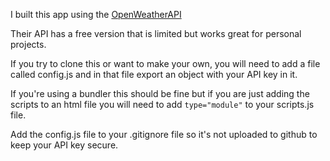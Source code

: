 I built this app using the [OpenWeatherAPI](https://openweathermap.org)

Their API has a free version that is limited but works great for personal projects.

If you try to clone this or want to make your own, you will need to add a file called config.js and in that file export an object with your API key in it.

If you're using a bundler this should be fine but if you are just adding the scripts to an html file you will need to add `type="module"` to your scripts.js file.

Add the config.js file to your .gitignore file so it's not uploaded to github to keep your API key secure.